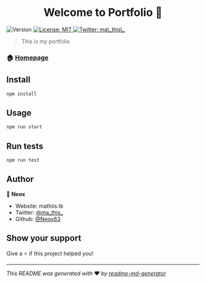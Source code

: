 <h1 align="center">Welcome to Portfolio 👋</h1>
<p>
  <img alt="Version" src="https://img.shields.io/badge/version-1.1.0-blue.svg?cacheSeconds=2592000" />
  <a href="#" target="_blank">
    <img alt="License: MIT" src="https://img.shields.io/badge/License-MIT-yellow.svg" />
  </a>
  <a href="https://twitter.com/ma\_this\_" target="_blank">
    <img alt="Twitter: ma\_this\_" src="https://img.shields.io/twitter/follow/ma\_this\_.svg?style=social" />
  </a>
</p>

> This is my portfolio

### 🏠 [Homepage](https://mathiis.tk/)

## Install

```sh
npm install
```

## Usage

```sh
npm run start
```

## Run tests

```sh
npm run test
```

## Author

👤 **Neox**

* Website: mathiis.tk
* Twitter: [@ma\_this\_](https://twitter.com/ma\_this\_)
* Github: [@Neox63](https://github.com/Neox63)

## Show your support

Give a ⭐️ if this project helped you!

***
_This README was generated with ❤️ by [readme-md-generator](https://github.com/kefranabg/readme-md-generator)_